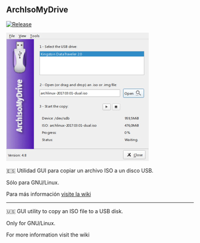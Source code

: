 ## ArchIsoMyDrive

[![Release](https://img.shields.io/github/v/release/daltomi/ArchIsoMyDrive)](https://github.com/daltomi/ArchIsoMyDrive/releases/latest)


<img src="https://github.com/daltomi/ArchIsoMyDrive/raw/master/screenshot/main.jpg"/>

:es: Utilidad GUI para copiar un archivo ISO a un disco USB.

Sólo para GNU/Linux.

Para más información [visite la wiki](https://github.com/daltomi/ArchIsoMyDrive/wiki/Epa%C3%B1ol#archisomydrive)

---

:us: GUI utility to copy an ISO file to a USB disk.

Only for GNU/Linux.

For more information visit the wiki
